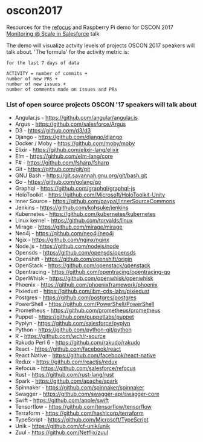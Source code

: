 # oscon2017
Resources for the [refocus](https://github.com/salesforce/refocus) and Raspberry Pi demo for OSCON 2017 [Monitoring @ Scale in Salesforce](https://conferences.oreilly.com/oscon/oscon-tx/public/schedule/detail/61450) talk

The demo will visualize actvity levels of projects OSCON 2017 speakers will talk about. 'The formula' for the activity metric is:

```
for the last 7 days of data

ACTIVITY = number of commits +
number of new PRs +
number of new issues +
number of comments made on issues and PRs
```

### List of open source projects OSCON '17 speakers will talk about
* Angular.js - https://github.com/angular/angular.js
* Argus - https://github.com/salesforce/Argus
* D3 - https://github.com/d3/d3
* Django - https://github.com/django/django
* Docker / Moby - https://github.com/moby/moby
* Elixir - https://github.com/elixir-lang/elixir
* Elm - https://github.com/elm-lang/core
* F# - https://github.com/fsharp/fsharp
* Git - https://github.com/git/git
* GNU Bash - https://git.savannah.gnu.org/git/bash.git
* Go - https://github.com/golang/go
* Graphql - https://github.com/graphql/graphql-js
* HoloToolkit - https://github.com/Microsoft/HoloToolkit-Unity
* Inner Source - https://github.com/paypal/InnerSourceCommons
* Jenkins - https://github.com/kohsuke/jenkins
* Kubernetes - https://github.com/kubernetes/kubernetes
* Linux kernel - https://github.com/torvalds/linux
* Mirage - https://github.com/mirage/mirage
* Neo4j - https://github.com/neo4j/neo4j
* Ngix - https://github.com/nginx/nginx
* Node.js - https://github.com/nodejs/node
* Opensds - https://github.com/opensds/opensds
* Openshift - https://github.com/openshift/origin
* OpenStack - https://github.com/openstack/openstack
* Opentracing - https://github.com/opentracing/opentracing-go
* OpenWhisk - https://github.com/openwhisk/openwhisk
* Phoenix - https://github.com/phoenixframework/phoenix
* Pixiedust - https://github.com/ibm-cds-labs/pixiedust
* Postgres - https://github.com/postgres/postgres
* PowerShell - https://github.com/PowerShell/PowerShell
* Prometheus - https://github.com/prometheus/prometheus
* Puppet - https://github.com/puppetlabs/puppet
* Pyplyn - https://github.com/salesforce/pyplyn
* Python - https://github.com/python-git/python
* R - https://github.com/wch/r-source
* Rakudo Perl 6 - https://github.com/rakudo/rakudo
* React - https://github.com/facebook/react
* React Native - https://github.com/facebook/react-native
* Redux - https://github.com/reactjs/redux
* Refocus - https://github.com/salesforce/refocus
* Rust - https://github.com/rust-lang/rust
* Spark - https://github.com/apache/spark
* Spinnaker - https://github.com/spinnaker/spinnaker
* Swagger - https://github.com/swagger-api/swagger-core
* Swift - https://github.com/apple/swift
* Tensorflow - https://github.com/tensorflow/tensorflow
* Terraform - https://github.com/hashicorp/terraform
* TypeScript - https://github.com/Microsoft/TypeScript
* Unik - https://github.com/cf-unik/unik
* Zuul - https://github.com/Netflix/zuul